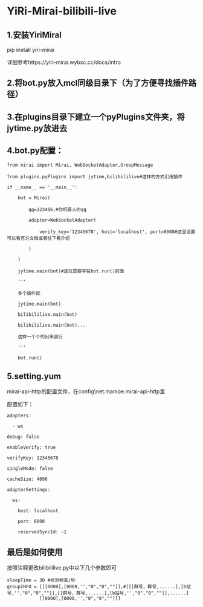 # YiRi-Mirai-bilibili-live
## 1.安装YiriMiral

pip install yiri-mirai

详细参考https://yiri-mirai.wybxc.cc/docs/intro

## 2.将bot.py放入mcl同级目录下（为了方便寻找插件路径）

## 3.在plugins目录下建立一个pyPlugins文件夹，将jytime.py放进去

## 4.bot.py配置：

```  
from mirai import Mirai, WebSocketAdapter,GroupMessage

from plugins.pyPlugins import jytime,bilibililive#这样的方式引用插件

if __name__ == '__main__':

    bot = Mirai(
    
        qq=123456,#你机器人的qq 
        
        adapter=WebSocketAdapter(
        
            verify_key='12345678', host='localhost', port=8008#这里设置可以看官方文档或者往下看介绍
            
        )
        
    )
    
    jytime.main(bot)#这玩意要写在bot.run()前面
    
    '''
    
    多个插件就
    
    jytime.main(bot)
    
    bilibililive.main(bot)
    
    bilibililive.main(bot)...
    
    这样一个个列出来就行
    
    '''
    
    bot.run()
```  
    
## 5.setting.yum

mirai-api-http的配置文件，在config\net.mamoe.mirai-api-http里

配置如下：

```  
adapters:

  - ws
  
debug: false

enableVerify: true

verifyKey: 12345678

singleMode: false

cacheSize: 4096

adapterSettings:

  ws:
  
    host: localhost
    
    port: 8008
    
    reservedSyncId: -1
```  
    
## 最后是如何使用
按照注释更改bilibililive.py中以下几个参数即可
```  
sleepTime = 30 #检测频率/秒
groupINFO = [[[0000],[0000,'',"0","0",""]],#[[[群号，群号,......],[b站号,'',"0","0",""]],[[群号，群号,......],[b站号,'',"0","0",""]],......]
            [[0000],[0000,'',"0","0",""]]]
```  

